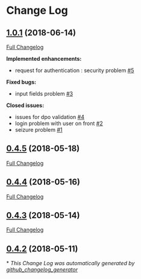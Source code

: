 # Change Log

## [1.0.1](https://github.com/pia-lab/pialab-docker/tree/1.0.1) (2018-06-14)
[Full Changelog](https://github.com/pia-lab/pialab-docker/compare/0.4.5...1.0.1)

**Implemented enhancements:**

- request for authentication : security problem [\#5](https://github.com/pia-lab/pialab-docker/issues/5)

**Fixed bugs:**

-  input fields  problem [\#3](https://github.com/pia-lab/pialab-docker/issues/3)

**Closed issues:**

- issues for dpo validation [\#4](https://github.com/pia-lab/pialab-docker/issues/4)
- login problem with user on front  [\#2](https://github.com/pia-lab/pialab-docker/issues/2)
- seizure problem [\#1](https://github.com/pia-lab/pialab-docker/issues/1)

## [0.4.5](https://github.com/pia-lab/pialab-docker/tree/0.4.5) (2018-05-18)
[Full Changelog](https://github.com/pia-lab/pialab-docker/compare/0.4.4...0.4.5)

## [0.4.4](https://github.com/pia-lab/pialab-docker/tree/0.4.4) (2018-05-16)
[Full Changelog](https://github.com/pia-lab/pialab-docker/compare/0.4.3...0.4.4)

## [0.4.3](https://github.com/pia-lab/pialab-docker/tree/0.4.3) (2018-05-14)
[Full Changelog](https://github.com/pia-lab/pialab-docker/compare/0.4.2...0.4.3)

## [0.4.2](https://github.com/pia-lab/pialab-docker/tree/0.4.2) (2018-05-11)


\* *This Change Log was automatically generated by [github_changelog_generator](https://github.com/skywinder/Github-Changelog-Generator)*